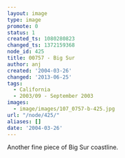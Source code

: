 ```yaml
---
layout: image
type: image
promote: 0
status: 1
created_ts: 1080280823
changed_ts: 1372159368
node_id: 425
title: 00757 - Big Sur
author: anj
created: '2004-03-26'
changed: '2013-06-25'
tags:
  - California
  - 2003/09 - September 2003
images:
  - image/images/107_0757-b-425.jpg
url: "/node/425/"
aliases: []
date: '2004-03-26'
---
```

Another fine piece of Big Sur coastline.
